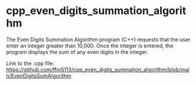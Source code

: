 # cpp_even_digits_summation_algorithm
The Even Digits Summation Algorithm program (C++) requests that the user enter an integer greater than 10,000. Once the integer is entered, the program displays the sum of any even digits in the integer.

Link to the .cpp file: https://github.com/ffm5113/cpp_even_digits_summation_algorithm/blob/main/EvenDigitsSumAlgorithm
